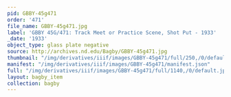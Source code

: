 ```yaml
---
pid: GBBY-45g471
order: '471'
file_name: GBBY-45g471.jpg
label: 'GBBY 45G/471: Track Meet or Practice Scene, Shot Put - 1933'
_date: '1933'
object_type: glass plate negative
source: http://archives.nd.edu/Bagby/GBBY-45g471.jpg
thumbnail: "/img/derivatives/iiif/images/GBBY-45g471/full/250,/0/default.jpg"
manifest: "/img/derivatives/iiif/images/GBBY-45g471/manifest.json"
full: "/img/derivatives/iiif/images/GBBY-45g471/full/1140,/0/default.jpg"
layout: bagby_item
collection: bagby
---
```

